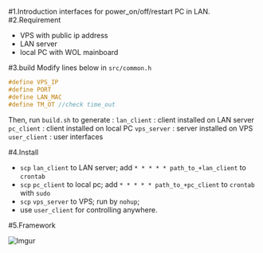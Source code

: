 #1.Introduction
interfaces for power_on/off/restart PC in LAN. 
#2.Requirement
 + VPS with public ip address
 + LAN server
 + local PC with WOL mainboard

#3.build
Modify lines below in `src/common.h`
```cpp
#define VPS_IP
#define PORT
#define LAN_MAC
#define TM_OT //check time_out
```
Then, run `build.sh` to generate :
`lan_client` : client installed on LAN server
`pc_client` : client installed on local PC
`vps_server` : server installed on VPS
`user_client` : user interfaces

#4.Install

 + `scp` `lan_client` to LAN server; add `* * * * * path_to_+lan_client` to `crontab`
 + `scp` `pc_client` to local pc; add `* * * * * path_to_+pc_client` to `crontab` with `sudo`
 + `scp` `vps_server` to VPS; run by `nohup`;
 + use `user_client` for controlling anywhere.

#5.Framework

![Imgur](http://i.imgur.com/dW9s3Xo.png)



